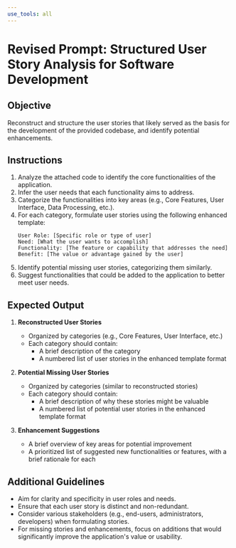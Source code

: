 ```yaml
---
use_tools: all
---
```

# Revised Prompt: Structured User Story Analysis for Software Development

## Objective
Reconstruct and structure the user stories that likely served as the basis for the development of the provided codebase, and identify potential enhancements.

## Instructions

1. Analyze the attached code to identify the core functionalities of the application.
2. Infer the user needs that each functionality aims to address.
3. Categorize the functionalities into key areas (e.g., Core Features, User Interface, Data Processing, etc.).
4. For each category, formulate user stories using the following enhanced template:
   ```
   User Role: [Specific role or type of user]
   Need: [What the user wants to accomplish]
   Functionality: [The feature or capability that addresses the need]
   Benefit: [The value or advantage gained by the user]
   ```
5. Identify potential missing user stories, categorizing them similarly.
6. Suggest functionalities that could be added to the application to better meet user needs.

## Expected Output

1. **Reconstructed User Stories**
   * Organized by categories (e.g., Core Features, User Interface, etc.)
   * Each category should contain:
     - A brief description of the category
     - A numbered list of user stories in the enhanced template format

2. **Potential Missing User Stories**
   * Organized by categories (similar to reconstructed stories)
   * Each category should contain:
     - A brief description of why these stories might be valuable
     - A numbered list of potential user stories in the enhanced template format

3. **Enhancement Suggestions**
   * A brief overview of key areas for potential improvement
   * A prioritized list of suggested new functionalities or features, with a brief rationale for each

## Additional Guidelines

* Aim for clarity and specificity in user roles and needs.
* Ensure that each user story is distinct and non-redundant.
* Consider various stakeholders (e.g., end-users, administrators, developers) when formulating stories.
* For missing stories and enhancements, focus on additions that would significantly improve the application's value or usability.
